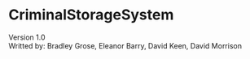 # CriminalStorageSystem

Version 1.0 </br>
Writted by: Bradley Grose, Eleanor Barry, David Keen, David Morrison
